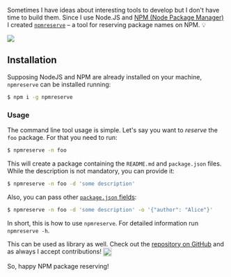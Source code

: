 Sometimes I have ideas about interesting tools to develop but I don't have time to build them. Since I use Node.JS and [NPM (Node Package Manager)](https://www.npmjs.com/) I created [`npmreserve`](https://github.com/IonicaBizau/npmreserve) – a tool for reserving package names on NPM. :bulb:

![](http://i.imgur.com/67mKyws.png)

## Installation

Supposing NodeJS and NPM are already installed on your machine, `npmreserve` can be installed running:

```sh
$ npm i -g npmreserve
```

### Usage
The command line tool usage is simple. Let's say you want to *reserve* the `foo` package. For that you need to run:

```sh
$ npmreserve -n foo
```

This will create a package containing the `README.md` and `package.json` files. While the description is not mandatory, you can provide it:

```sh
$ npmreserve -n foo -d 'some description'
```

Also, you can pass other [`package.json` fields](https://docs.npmjs.com/files/package.json):

```sh
$ npmreserve -n foo -d 'some description' -o '{"author": "Alice"}'
```

In short, this is how to use `npmreserve`. For detailed information run `npmreserve -h`.

This can be used as library as well. Check out the [repository on GitHub](https://github.com/IonicaBizau/npmreserve) and as always I accept contributions!  <img src="http://i.imgur.com/Zo9qc6v.png" alt="" height="20" align="absmiddle" class="no-lightbox emoji">

So, happy NPM package reserving! 